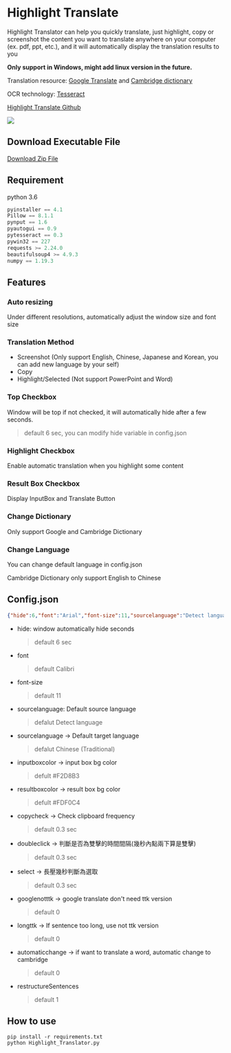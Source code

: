 # Highlight Translate
Highlight Translator can help you quickly translate, just highlight, copy or screenshot the content you want to translate anywhere on your computer (ex. pdf, ppt, etc.), and it will automatically display the translation results to you

**Only support in Windows, might add linux version in the future.**


Translation resource: [Google Translate](https://translate.google.com.tw) and [Cambridge dictionary](https://dictionary.cambridge.org)

OCR technology: [Tesseract](https://github.com/tesseract-ocr/tesseract)

[Highlight Translate Github](https://github.com/Coolshanlan/Copy-Translator)

![](https://github.com/Coolshanlan/Highlight-Translator/blob/master/image/demo.gif)
## Download Executable File
[Download Zip File](https://bit.ly/37QQvgN)

## Requirement
python 3.6
``` python
pyinstaller == 4.1
Pillow == 8.1.1
pynput == 1.6
pyautogui == 0.9
pytesseract == 0.3
pywin32 == 227
requests >= 2.24.0
beautifulsoup4 >= 4.9.3
numpy == 1.19.3
```

## Features
### Auto resizing
Under different resolutions, automatically adjust the window size and font size
### Translation Method
- Screenshot (Only support English, Chinese, Japanese and Korean, you can add new language by your self)
- Copy
- Highlight/Selected (Not support PowerPoint and Word)
### Top Checkbox
Window will be top
if not checked, it will automatically hide after a few seconds.
> default 6 sec, you can modify hide variable in config.json
### Highlight Checkbox
Enable automatic translation when you highlight some content
### Result Box Checkbox
Display InputBox and Translate Button
### Change Dictionary
Only support Google and Cambridge Dictionary
### Change Language
You can change default language in config.json

Cambridge Dictionary only support English to Chinese


## Config.json
``` json
{"hide":6,"font":"Arial","font-size":11,"sourcelanguage":"Detect language","targetlanguage":"Chinese (Traditional)","inputboxcolor":"#F2D8B3","resultboxcolor":"#FDF0C4","copycheck":0.3,"doubleclick":0.3,"select":0.3,"googlenotttk":0,"longttk":0,"automaticchange":0,"restructureSentences":1}
```
- hide: window automatically hide seconds
  > default 6 sec
- font
  > default Calibri
- font-size
  > default 11
- sourcelanguage: Default source language
  > defalut Detect language
- sourcelanguage -> Default target language
  > defalut Chinese (Traditional)
- inputboxcolor -> input box bg color
  > defult #F2D8B3
- resultboxcolor -> result box bg color
  > defult #FDF0C4
- copycheck -> Check clipboard frequency
  > default 0.3 sec
- doubleclick -> 判斷是否為雙擊的時間間隔(幾秒內點兩下算是雙擊)
  > default 0.3 sec
- select -> 長壓幾秒判斷為選取
  > default 0.3 sec
- googlenotttk -> google translate don't need ttk version
  > default 0
- longttk -> If sentence too long, use not ttk version
  > default 0
- automaticchange -> if want to translate a word, automatic change to cambridge
  > default 0
- restructureSentences
  > default 1

## How to use
```
pip install -r requirements.txt
python Highlight_Translator.py
```
